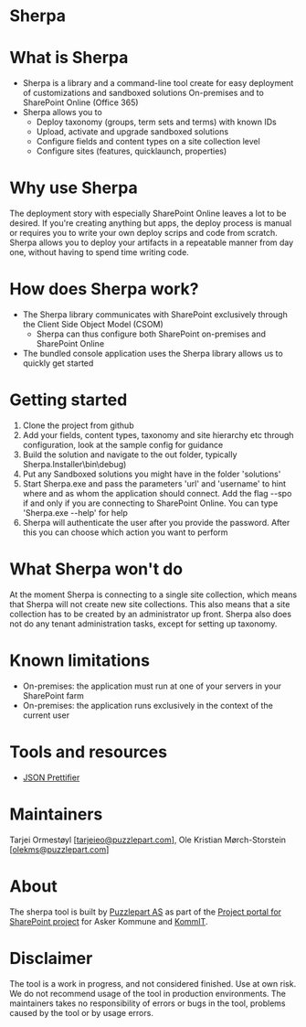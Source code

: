 ﻿Sherpa 
=================
# What is Sherpa
* Sherpa is a library and a command-line tool create for easy deployment of customizations and sandboxed solutions On-premises and to SharePoint Online (Office 365)
* Sherpa allows you to 
  * Deploy taxonomy (groups, term sets and terms) with known IDs 
  * Upload, activate and upgrade sandboxed solutions
  * Configure fields and content types on a site collection level
  * Configure sites (features, quicklaunch, properties)

# Why use Sherpa
The deployment story with especially SharePoint Online leaves a lot to be desired. If you're creating anything but apps, the deploy process is manual or requires you to write your own deploy scrips and code from scratch. Sherpa allows you to deploy your artifacts in a repeatable manner from day one, without having to spend time writing code. 
  
# How does Sherpa work? 
* The Sherpa library communicates with SharePoint exclusively through the Client Side Object Model (CSOM) 
  * Sherpa can thus configure both SharePoint on-premises and SharePoint Online
* The bundled console application uses the Sherpa library allows us to quickly get started

# Getting started
1. Clone the project from github
2. Add your fields, content types, taxonomy and site hierarchy etc through configuration, look at the sample config for guidance
3. Build the solution and navigate to the out folder, typically Sherpa.Installer\bin\debug)
4. Put any Sandboxed solutions you might have in the folder 'solutions' 
5. Start Sherpa.exe and pass the parameters 'url' and 'username' to hint where and as whom the application should connect. Add the flag --spo if and only if you are connecting to SharePoint Online. You can type 'Sherpa.exe --help' for help
6. Sherpa will authenticate the user after you provide the password. After this you can choose which action you want to perform 

# What Sherpa won't do
At the moment Sherpa is connecting to a single site collection, which means that Sherpa will not create new site collections. This also means that a site collection has to be created by an administrator up front. Sherpa also does not do any tenant administration tasks, except for setting up taxonomy.

# Known limitations
* On-premises: the application must run at one of your servers in your SharePoint farm
* On-premises: the application runs exclusively in the context of the current user

# Tools and resources
* <a href="http://www.uize.com/examples/json-prettifier.html">JSON Prettifier</a>

# Maintainers
Tarjei Ormestøyl [<a href="mailto:tarjeieo@puzzlepart.com">tarjeieo@puzzlepart.com</a>], 
Ole Kristian Mørch-Storstein [<a href="mailto:olekms@puzzlepart.com">olekms@puzzlepart.com</a>]

# About
The sherpa tool is built by <a href="http://www.puzzlepart.com">Puzzlepart AS</a> as part of the <a href="https://github.com/prosjektstotte/sp-prosjektportal">Project portal for SharePoint project</a> for Asker Kommune and <a href="http://www.ks.no/kommit">KommIT</a>.

# Disclaimer
The tool is a work in progress, and not considered finished. Use at own risk. We do not recommend usage of the tool in production environments. The maintainers takes no responsibility of errors or bugs in the tool, problems caused by the tool or by usage errors.